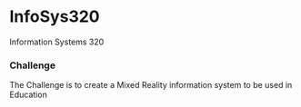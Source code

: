 # InfoSys320
Information Systems 320

### Challenge
The Challenge is to create a Mixed Reality information system to be used in Education
